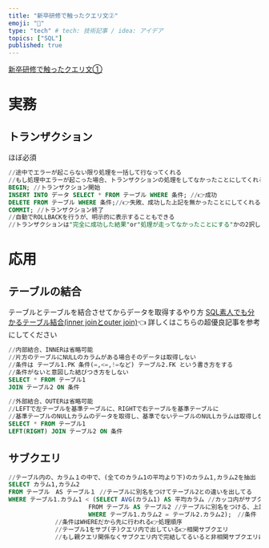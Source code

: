 ```yaml
---
title: "新卒研修で触ったクエリ文②"
emoji: "💾"
type: "tech" # tech: 技術記事 / idea: アイデア
topics: ["SQL"]
published: true
---
```


[新卒研修で触ったクエリ文①](https://zenn.dev/minami_hiroto/articles/be6c2121ac571e)

# 実務

## トランザクション
ほぼ必須
```sql
//途中でエラーが起こらない限り処理を一括して行なってくれる
//もし処理中エラーが起こった場合、トランザクションの処理をしてなかったことにしてくれる👉ROLLBACK
BEGIN; //トランザクション開始
INSERT INTO データ SELECT * FROM テーブル WHERE 条件; //👉成功
DELETE FROM テーブル WHERE 条件;//👉失敗、成功した上記を無かったことにしてくれる👉ROLLBACK
COMMIT; //トランザクション終了
//自動でROLLBACKを行うが、明示的に表示することもできる
//トランザクションは"完全に成功した結果"or"処理が走ってなかったことにする"かの2択しか返さない
```

# 応用

## テーブルの結合
テーブルとテーブルを結合させてからデータを取得するやり方
[SQL素人でも分かるテーブル結合(inner joinとouter join)](https://zenn.dev/naoki_mochizuki/articles/60603b2cdc273cd51c59)👈 詳しくはこちらの超優良記事を参考にしてください

```SQL
//内部結合、INNERは省略可能
//片方のテーブルにNULLのカラムがある場合そのデータは取得しない
//条件は テーブル1.PK 条件(=,<=,!=など) テーブル2.FK という書き方をする
//条件がないと意図した結びつき方をしない
SELECT * FROM テーブル1
JOIN テーブル2 ON 条件

//外部結合、OUTERは省略可能
//LEFTで左テーブルを基準テーブルに、RIGHTで右テーブルを基準テーブルに
//基準テーブルのNULLカラムのデータを取得し、基準でないテーブルのNULLカラムは取得しない
SELECT * FROM テーブル1
LEFT(RIGHT) JOIN テーブル2 ON 条件
```


## サブクエリ
```sql
//テーブル内の、カラム１の中で、(全てのカラム1の平均より下)のカラム1,カラム2を抽出
SELECT カラム1,カラム2
FROM テーブル　AS テーブル１ //テーブルに別名をつけてテーブル2との違いを出してる
WHERE テーブル1.カラム1 < (SELECT AVG(カラム1) AS 平均カラム //カッコ内がサブクエリ
                   　　FROM テーブル AS テーブル2 //テーブルに別名をつける、上記理由と同じ
                  　　 WHERE テーブル1.カラム2 = テーブル2.カラム2);　//条件
		     //条件はWHEREだから先に行われる👉処理順序
		     //テーブル1をサブ(子)クエリ内で出している👉相関サブクエリ
		     //もし親クエリ関係なくサブクエリ内で完結してるいると非相関サブクエリになる
```